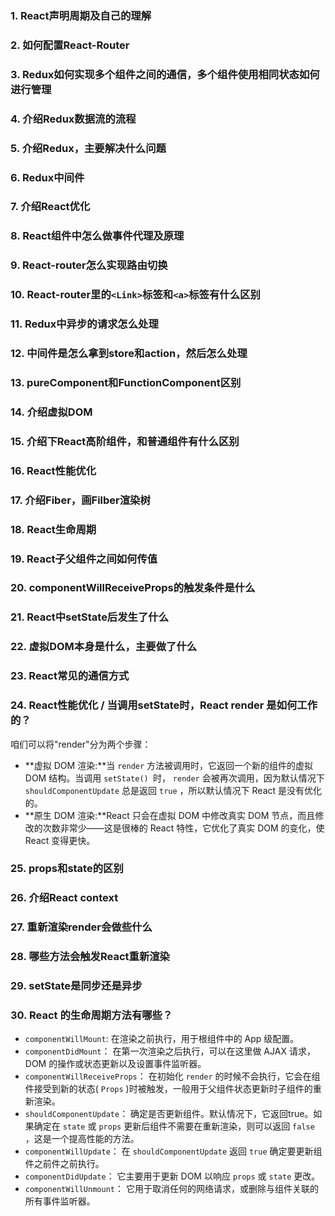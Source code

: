 ### 1. React声明周期及自己的理解

### 2. 如何配置React-Router

### 3. Redux如何实现多个组件之间的通信，多个组件使用相同状态如何进行管理

### 4. 介绍Redux数据流的流程

### 5. 介绍Redux，主要解决什么问题

### 6. Redux中间件

### 7. 介绍React优化

### 8. React组件中怎么做事件代理及原理

### 9. React-router怎么实现路由切换

### 10. React-router里的`<Link>`标签和`<a>`标签有什么区别

### 11. Redux中异步的请求怎么处理

### 12. 中间件是怎么拿到store和action，然后怎么处理

### 13. pureComponent和FunctionComponent区别

### 14. 介绍虚拟DOM

### 15. 介绍下React高阶组件，和普通组件有什么区别

### 16. React性能优化

### 17. 介绍Fiber，画Filber渲染树

### 18. React生命周期

### 19. React子父组件之间如何传值

### 20. componentWillReceiveProps的触发条件是什么

### 21. React中setState后发生了什么

### 22. 虚拟DOM本身是什么，主要做了什么

### 23. React常见的通信方式

### 24. React性能优化 / 当调用setState时，React render 是如何工作的？

咱们可以将"render"分为两个步骤：

* **虚拟 DOM 渲染:**当 `render` 方法被调用时，它返回一个新的组件的虚拟 DOM 结构。当调用 `setState() `时， `render` 会被再次调用，因为默认情况下 `shouldComponentUpdate` 总是返回 `true` ，所以默认情况下 React 是没有优化的。
* **原生 DOM 渲染:**React 只会在虚拟 DOM 中修改真实 DOM 节点，而且修改的次数非常少——这是很棒的 React 特性，它优化了真实 DOM 的变化，使 React 变得更快。

### 25. props和state的区别

### 26. 介绍React context

### 27. 重新渲染render会做些什么

### 28. 哪些方法会触发React重新渲染

### 29. setState是同步还是异步

### 30. React 的生命周期方法有哪些？

* `componentWillMount`: 在渲染之前执行，用于根组件中的 App 级配置。   
* `componentDidMount`： 在第一次渲染之后执行，可以在这里做 AJAX 请求，DOM 的操作或状态更新以及设置事件监听器。   
* `componentWillReceiveProps`： 在初始化 `render` 的时候不会执行，它会在组件接受到新的状态( `Props` )时被触发，一般用于父组件状态更新时子组件的重新渲染。   
* `shouldComponentUpdate`： 确定是否更新组件。默认情况下，它返回true。如果确定在 `state` 或 `props` 更新后组件不需要在重新渲染，则可以返回 `false` ，这是一个提高性能的方法。   
* `componentWillUpdate`： 在 `shouldComponentUpdate` 返回 `true` 确定要更新组件之前件之前执行。   
* `componentDidUpdate`： 它主要用于更新 DOM 以响应 `props` 或 `state` 更改。   
* `componentWillUnmount`： 它用于取消任何的网络请求，或删除与组件关联的所有事件监听器。   

### 

### 

### 

### 

### 

### 

### 

### 

### 

### 

### 

### 

### 

### 

### 

### 

### 

### 

### 

### 

